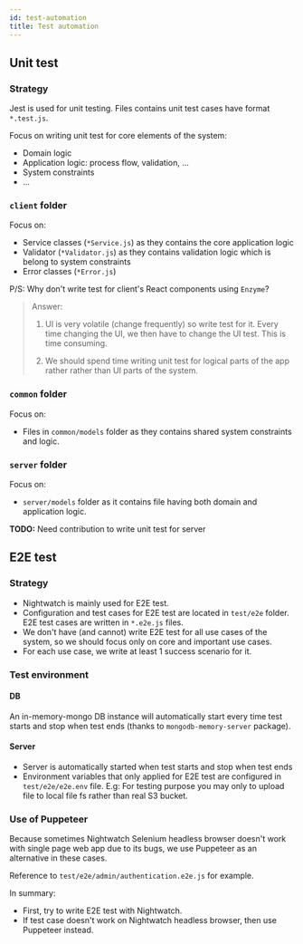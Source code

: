 ```yaml
---
id: test-automation
title: Test automation
---
```


## Unit test

### Strategy

Jest is used for unit testing. Files contains unit test cases have format
`*.test.js`.

Focus on writing unit test for core elements of the system:

- Domain logic
- Application logic: process flow, validation, ...
- System constraints
- ...

### `client` folder

Focus on:

- Service classes (`*Service.js`) as they contains the core application logic
- Validator (`*Validator.js`) as they contains validation logic which is belong
  to system constraints
- Error classes (`*Error.js`)

P/S: Why don't write test for client's React components using `Enzyme`?

> Answer:
>
> 1. UI is very volatile (change frequently) so write test for it. Every time
>    changing the UI, we then have to change the UI test. This is time
>    consuming.
>
> 2. We should spend time writing unit test for logical parts of the app rather
>    rather than UI parts of the system.

### `common` folder

Focus on:

- Files in `common/models` folder as they contains shared system constraints and
  logic.

### `server` folder

Focus on:

- `server/models` folder as it contains file having both domain and application
  logic.

**TODO:** Need contribution to write unit test for server

## E2E test

### Strategy

- Nightwatch is mainly used for E2E test.
- Configuration and test cases for E2E test are located in `test/e2e` folder.
  E2E test cases are written in `*.e2e.js` files.
- We don't have (and cannot) write E2E test for all use cases of the system, so
  we should focus only on core and important use cases.
- For each use case, we write at least 1 success scenario for it.

### Test environment

#### DB

An in-memory-mongo DB instance will automatically start every time test starts
and stop when test ends (thanks to `mongodb-memory-server` package).

#### Server

- Server is automatically started when test starts and stop when test ends
- Environment variables that only applied for E2E test are configured in
  `test/e2e/e2e.env` file. E.g: For testing purpose you may only to upload file
  to local file fs rather than real S3 bucket.

### Use of Puppeteer

Because sometimes Nightwatch Selenium headless browser doesn't work with single
page web app due to its bugs, we use Puppeteer as an alternative in these cases.

Reference to `test/e2e/admin/authentication.e2e.js` for example.

In summary:

- First, try to write E2E test with Nightwatch.
- If test case doesn't work on Nightwatch headless browser, then use Puppeteer
  instead.
